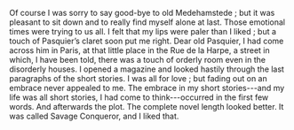 Of course I was sorry to say good-bye to old Medehamstede ; but it was pleasant to sit down and to really find myself alone at last. Those emotional times were trying to us all. I felt that my lips were paler than I liked ; but a touch of Pasquier’s claret soon put me right. Dear old Pasquier, I had come across him in Paris, at that little place in the Rue de la Harpe, a street in which, I have been told, there was a touch of orderly room even in the disorderly houses. I opened a magazine and looked hastily through the last paragraphs of the short stories. I was all for love ; but fading out on an embrace never appealed to me. The embrace in my short stories---and my life was all short stories, I had come to think---occurred in the first few words. And afterwards the plot. The complete novel length looked better. It was called Savage Conqueror, and I liked that. 